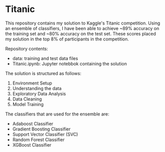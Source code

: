 # Titanic
This repository contains my solution to Kaggle's Titanic competition. Using an ensemble of classifiers, I have been able to achieve ~89% accuracy on the training set and ~80% accuracy on the test set. These scores placed my solution in the top 8% of participants in the competition.

Repository contents:

* data: training and test data files
* Titanic.ipynb: Jupyter notebbok containing the solution

The solution is structured as follows:

1. Environment Setup
2. Understanding the data
3. Exploratory Data Analysis
4. Data Cleaning
5. Model Training


The classifiers that are used for the ensemble are: 

* Adaboost Classifier
* Gradient Boosting Classifier
* Support Vector Classifier (SVC)
* Random Forest Classifier
* XGBoost Classifier